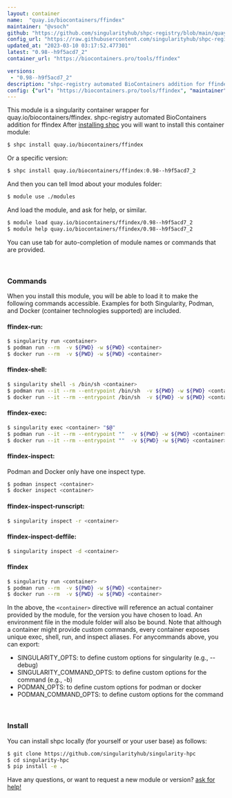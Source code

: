 ```yaml
---
layout: container
name:  "quay.io/biocontainers/ffindex"
maintainer: "@vsoch"
github: "https://github.com/singularityhub/shpc-registry/blob/main/quay.io/biocontainers/ffindex/container.yaml"
config_url: "https://raw.githubusercontent.com/singularityhub/shpc-registry/main/quay.io/biocontainers/ffindex/container.yaml"
updated_at: "2023-03-10 03:17:52.477301"
latest: "0.98--h9f5acd7_2"
container_url: "https://biocontainers.pro/tools/ffindex"

versions:
 - "0.98--h9f5acd7_2"
description: "shpc-registry automated BioContainers addition for ffindex"
config: {"url": "https://biocontainers.pro/tools/ffindex", "maintainer": "@vsoch", "description": "shpc-registry automated BioContainers addition for ffindex", "latest": {"0.98--h9f5acd7_2": "sha256:b3c72a2816aa3af70d8b60844daf0acebff71a8899ff8c591038cf1d3ceb47c4"}, "tags": {"0.98--h9f5acd7_2": "sha256:b3c72a2816aa3af70d8b60844daf0acebff71a8899ff8c591038cf1d3ceb47c4"}, "docker": "quay.io/biocontainers/ffindex"}
---
```


This module is a singularity container wrapper for quay.io/biocontainers/ffindex.
shpc-registry automated BioContainers addition for ffindex
After [installing shpc](#install) you will want to install this container module:


```bash
$ shpc install quay.io/biocontainers/ffindex
```

Or a specific version:

```bash
$ shpc install quay.io/biocontainers/ffindex:0.98--h9f5acd7_2
```

And then you can tell lmod about your modules folder:

```bash
$ module use ./modules
```

And load the module, and ask for help, or similar.

```bash
$ module load quay.io/biocontainers/ffindex/0.98--h9f5acd7_2
$ module help quay.io/biocontainers/ffindex/0.98--h9f5acd7_2
```

You can use tab for auto-completion of module names or commands that are provided.

<br>

### Commands

When you install this module, you will be able to load it to make the following commands accessible.
Examples for both Singularity, Podman, and Docker (container technologies supported) are included.

#### ffindex-run:

```bash
$ singularity run <container>
$ podman run --rm  -v ${PWD} -w ${PWD} <container>
$ docker run --rm  -v ${PWD} -w ${PWD} <container>
```

#### ffindex-shell:

```bash
$ singularity shell -s /bin/sh <container>
$ podman run --it --rm --entrypoint /bin/sh  -v ${PWD} -w ${PWD} <container>
$ docker run --it --rm --entrypoint /bin/sh  -v ${PWD} -w ${PWD} <container>
```

#### ffindex-exec:

```bash
$ singularity exec <container> "$@"
$ podman run --it --rm --entrypoint ""  -v ${PWD} -w ${PWD} <container> "$@"
$ docker run --it --rm --entrypoint ""  -v ${PWD} -w ${PWD} <container> "$@"
```

#### ffindex-inspect:

Podman and Docker only have one inspect type.

```bash
$ podman inspect <container>
$ docker inspect <container>
```

#### ffindex-inspect-runscript:

```bash
$ singularity inspect -r <container>
```

#### ffindex-inspect-deffile:

```bash
$ singularity inspect -d <container>
```



#### ffindex

```bash
$ singularity run <container>
$ podman run --rm  -v ${PWD} -w ${PWD} <container>
$ docker run --rm  -v ${PWD} -w ${PWD} <container>
```


In the above, the `<container>` directive will reference an actual container provided
by the module, for the version you have chosen to load. An environment file in the
module folder will also be bound. Note that although a container
might provide custom commands, every container exposes unique exec, shell, run, and
inspect aliases. For anycommands above, you can export:

 - SINGULARITY_OPTS: to define custom options for singularity (e.g., --debug)
 - SINGULARITY_COMMAND_OPTS: to define custom options for the command (e.g., -b)
 - PODMAN_OPTS: to define custom options for podman or docker
 - PODMAN_COMMAND_OPTS: to define custom options for the command

<br>

### Install

You can install shpc locally (for yourself or your user base) as follows:

```bash
$ git clone https://github.com/singularityhub/singularity-hpc
$ cd singularity-hpc
$ pip install -e .
```

Have any questions, or want to request a new module or version? [ask for help!](https://github.com/singularityhub/singularity-hpc/issues)